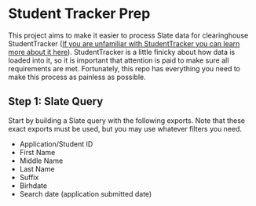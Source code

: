 # Student Tracker Prep
This project aims to make it easier to process Slate data for clearinghouse StudentTracker (<a href="https://www.studentclearinghouse.org/colleges/studenttracker/">If you are unfamiliar with StudentTracker you can learn more about it here</a>). StudentTracker is a little finicky about how data is loaded into it, so it is important that attention is paid to make sure all requirements are met. Fortunately, this repo has everything you need to make this process as painless as possible.

## Step 1: Slate Query
Start by building a Slate query with the following exports. Note that these exact exports must be used, but you may use whatever filters you need.

<ul>
  <li>Application/Student ID</li>
  <li>First Name</li>
  <li>Middle Name</li>
  <li>Last Name</li>
  <li>Suffix</li>
  <li>Birhdate</li> 
  <li>Search date (application submitted date)</li>
</ul>
